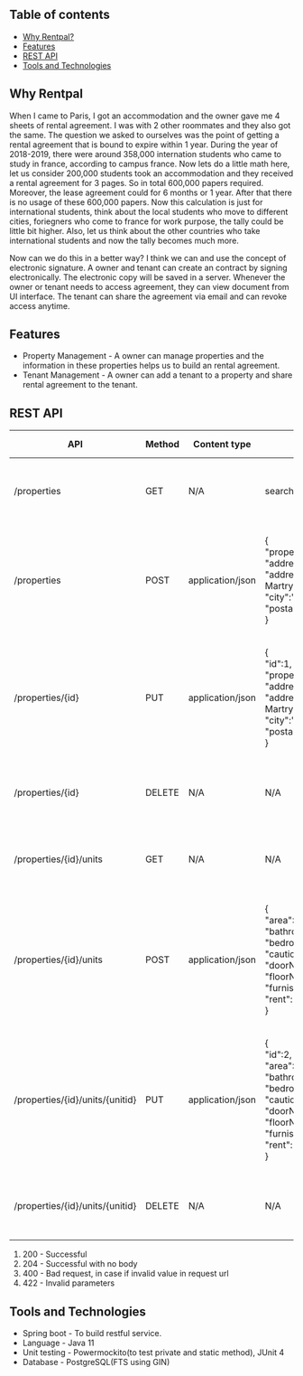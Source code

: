 ## Table of contents
* [Why Rentpal?](#why-rentpal)
* [Features](#features)
* [REST API](#rest-api)
* [Tools and Technologies](#tools-and-technologies)

## Why Rentpal
When I came to Paris, I got an accommodation and the owner gave me 4 sheets of rental agreement. I was with 2 other roommates and they also got the same. The question we asked to ourselves was the point of getting a rental agreement that is bound to expire within 1 year. During the year of 2018-2019, there were around 358,000 internation students who came to study in france, according to campus france. Now lets do a little math here, let us consider 200,000 students took an accommodation and they received a rental agreement for 3 pages. So in total 600,000 papers required. Moreover, the lease agreement could for 6 months or 1 year. After that there is no usage of these 600,000 papers. Now this calculation is just for international students, think about the local students who move to different cities, foriegners who come to france for work purpose, the tally could be little bit higher. Also, let us think about the other countries who take international students and now the tally becomes much more. 

Now can we do this in a better way? I think we can and use the concept of electronic signature. A owner and tenant can create an contract by signing electronically. The electronic copy will be saved in a server. Whenever the owner or tenant needs to access agreement, they can view document from UI interface. The tenant can share the agreement via email and can revoke access anytime.

## Features
- Property Management - A owner can manage properties and the information in these properties helps us to build an rental agreement.
- Tenant Management - A owner can add a tenant to a property and share rental agreement to the tenant.

## REST API

| API  | Method | Content type | Parameter | Response Status | Response | 
| ------------- | ------------- | ------------- | ------------- | ------------- | ------------- |
| /properties  | GET  | N/A | searchQuery="maison" | <p>Success - 200 <br> Errors - 400</p> |[{propertyobject},{propertyobject}]|
| /properties  | POST  | application/json | <p>{<br>"propertyName":"Maison", <br> "addressLine1":"10B", <br>"addressLine2":"Place Des Martrys",<br> "city":"Choisy", <br>"postal":"94400"<br>}</p> | <p>Success - 200 <br> Errors - 400, 422</p> |{propertyobject}|
| /properties/{id} | PUT | application/json | <p>{<br>"id":1,<br>"propertyName":"Maison", <br> "addressLine1":"10B", <br>"addressLine2":"Place Des Martrys",<br> "city":"Choisy", <br>"postal":"94400"<br>}</p> | <p>Success - 200 <br> Errors - 400, 422</p> |{propertyobject}|
| /properties/{id}  | DELETE  | N/A | N/A | <p>Success - 204 <br> Errors - 400</p> |N/A|
|/properties/{id}/units| GET | N/A | N/A | <p>Success - 200 <br> Errors - 400</p> |[{unitobject},{unitobject}]|
|/properties/{id}/units| POST | application/json | <p>{<br/>"area":12.11,<br/> "bathrooms":12124545.12,<br/> "bedrooms":5,<br/> "cautionDeposit": 450,<br/> "doorNumber":"10A",<br/> "floorNumber":2,<br/> "furnished":true,<br/> "rent": 400<br/>}</p> | <p>Success - 200 <br> Errors - 400, 422</p> |{unitobject}|
|/properties/{id}/units/{unitid}| PUT | application/json | <p>{<br/>"id":2,<br/>"area":12.11,<br/> "bathrooms":12124545.12,<br/> "bedrooms":5,<br/> "cautionDeposit": 450,<br/> "doorNumber":"10A",<br/> "floorNumber":2,<br/> "furnished":true,<br/> "rent": 400<br/>}</p> | <p>Success - 200 <br> Errors - 400, 422</p> |{unitobject}|
| /properties/{id}/units/{unitid}  | DELETE  | N/A | N/A | <p>Success - 204 <br> Errors - 400</p> |N/A|

1) 200 - Successful 
2) 204 - Successful with no body
3) 400 - Bad request, in case if invalid value in request url
4) 422 - Invalid parameters

## Tools and Technologies
- Spring boot - To build restful service.
- Language - Java 11
- Unit testing - Powermockito(to test private and static method), JUnit 4
- Database - PostgreSQL(FTS using GIN)
